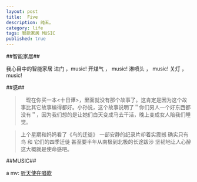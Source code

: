 ```yaml
---
layout: post
title:  Five
description: 纯五。
category: life
tags: 智能家居 MUSIC
published: true
---
```

 
 
##智能家居##
 
 我心目中的智能家居
 进门 ，music!
 开煤气 ， music!
 淋喷头 ， music!
 关灯 ， music!
 
 
##感##
 
 >　现在你买一本<十日谭>，里面就没有那个故事了。这肯定是因为这个故事比其它故事编得都好。小孙说，这个故事说明了＂你们男人一个好东西都没有＂，因为我们想的是让她们白天变成马去干活，晚上变成女人陪我们睡觉。
 
 >  上个星期和妈妈看了《鸟的迁徙》 一部安静的纪录片却着实震撼 确实只有鸟 和 它们的四季迁徙  甚至要半年从南极到北极的长途跋涉 坚韧地让人心醉 这大概就是使命感吧。

 
##MUSIC##
 
 a mv: [听天使在唱歌](http://v.yinyuetai.com/video/140647)
 

